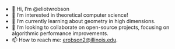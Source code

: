 - 👋 Hi, I’m @eliotwrobson
- 👀 I’m interested in theoretical computer science!
- 🌱 I’m currently learning about geometry in high dimensions.
- 💞️ I’m looking to collaborate on open-source projects, focusing on algorithmic performance improvements.
- 📫 How to reach me: erobson2@illinois.edu.

<!---
eliotwrobson/eliotwrobson is a ✨ special ✨ repository because its `README.md` (this file) appears on your GitHub profile.
You can click the Preview link to take a look at your changes.
--->
